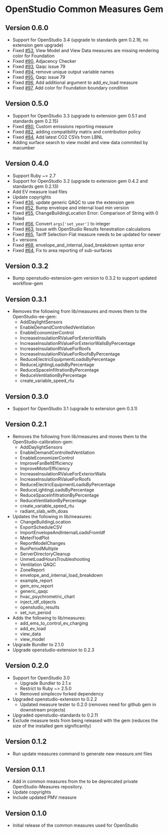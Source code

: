 # OpenStudio Common Measures Gem

## Version 0.6.0

* Support for OpenStudio 3.4 (upgrade to standards gem 0.2.16, no extension gem upgrade)
* Fixed [#53]( https://github.com/NREL/openstudio-common-measures-gem/issues/53 ), View Model and View Data measures are missing rendering color for Foundation
* Fixed [#90]( https://github.com/NREL/openstudio-common-measures-gem/pull/90 ), Adjacency Checker
* Fixed [#93]( https://github.com/NREL/openstudio-common-measures-gem/pull/93 ), Qaqc issue 79
* Fixed [#94]( https://github.com/NREL/openstudio-common-measures-gem/pull/94 ), remove unique output variable names
* Fixed [#95]( https://github.com/NREL/openstudio-common-measures-gem/pull/95 ), Qaqc issue 79
* Fixed [#96]( https://github.com/NREL/openstudio-common-measures-gem/pull/96 ), Add additional argument to add_ev_load measure
* Fixed [#97]( https://github.com/NREL/openstudio-common-measures-gem/pull/97 ), Add color for Foundation boundary condition

## Version 0.5.0

* Support for OpenStudio 3.3 (upgrade to extension gem 0.5.1 and standards gem 0.2.15)
* Fixed [#80]( https://github.com/NREL/openstudio-common-measures-gem/pull/80 ), Custom emissions reporting measure
* Fixed [#82]( https://github.com/NREL/openstudio-common-measures-gem/pull/82 ), adding compatibility matrix and contribution policy
* Fixed [#84]( https://github.com/NREL/openstudio-common-measures-gem/pull/84 ), Add latest CO2 CSVs from LBNL
* Adding surface search to view model and view data commited by macumber

## Version 0.4.0

* Support Ruby ~> 2.7
* Support for OpenStudio 3.2 (upgrade to extension gem 0.4.2 and standards gem 0.2.13)
* Add EV measure load files
* Update copyrights
* Fixed [#36]( https://github.com/NREL/openstudio-common-measures-gem/issues/36 ), update generic QAQC to use the extension gem
* Fixed [#52]( https://github.com/NREL/openstudio-common-measures-gem/issues/52 ), Bump envelope and internal load min version
* Fixed [#55]( https://github.com/NREL/openstudio-common-measures-gem/issues/55 ), ChangeBuildingLocation Error: Comparison of String with 0 failed 
* Fixed [#56]( https://github.com/NREL/openstudio-common-measures-gem/pull/56 ), Convert `args['set_year']` to integer
* Fixed [#63]( https://github.com/NREL/openstudio-common-measures-gem/issues/63 ), Issue with OpenStudio Results fenestration calculations
* Fixed [#65]( https://github.com/NREL/openstudio-common-measures-gem/issues/65 ), Tariff Selection-Flat measure needs to be updated for newer E+ versions
* Fixed [#68]( https://github.com/NREL/openstudio-common-measures-gem/issues/68 ), envelope_and_internal_load_breakdown syntax error
* Fixed [#64]( https://github.com/NREL/openstudio-common-measures-gem/pull/64 ), Fix to area reporting of sub-surfaces

## Version 0.3.2

* Bump openstudio-extension-gem version to 0.3.2 to support updated workflow-gem

## Version 0.3.1

* Removes the following from lib/measures and moves them to the OpenStudio-ee-gem:
    * AddDaylightSensors
    * EnableDemandControlledVentilation
    * EnableEconomizerControl
    * IncreaseInsulationRValueForExteriorWalls
    * IncreaseInsulationRValueForExteriorWallsByPercentage
    * IncreaseInsulationRValueForRoofs
    * IncreaseInsulationRValueForRoofsByPercentage
    * ReduceElectricEquipmentLoadsByPercentage
    * ReduceLightingLoadsByPercentage
    * ReduceSpaceInfiltrationByPercentage
    * ReduceVentilationByPercentage
    * create_variable_speed_rtu

## Version 0.3.0

* Support for OpenStudio 3.1 (upgrade to extension gem 0.3.1)

## Version 0.2.1

* Removes the following from lib/measures and moves them to the OpenStudio-calibration-gem:
    * AddDaylightSensors
    * EnableDemandControlledVentilation
    * EnableEconomizerControl
    * ImproveFanBeltEfficiency
    * ImproveMotorEfficiency
    * IncreaseInsulationRValueForExteriorWalls
    * IncreaseInsulationRValueForRoofs
    * ReduceElectricEquipmentLoadsByPercentage
    * ReduceLightingLoadsByPercentage
    * ReduceSpaceInfiltrationByPercentage
    * ReduceVentilationByPercentage
    * create_variable_speed_rtu
    * radiant_slab_with_doas
* Updates the following in lib/measures:
    * ChangeBuildingLocation
    * ExportScheduleCSV
    * ImportEnvelopeAndInternalLoadsFromIdf
    * MeterFlodPlot
    * ReportModelChanges
    * RunPeriodMultiple
    * ServerDirectoryCleanup
    * UnmetLoadHoursTroubleshooting
    * Ventilation QAQC
    * ZoneReport
    * envelope_and_internal_load_breakdown
    * example_report
    * gem_env_report
    * generic_qaqc
    * hvac_psychrometric_chart
    * inject_idf_objects
    * openstudio_results
    * set_run_period
* Adds the following to lib/measures:
    * add_ems_to_control_ev_charging
    * add_ev_load
    * view_data
    * view_model
* Upgrade Bundler to 2.1.0
* Upgrade openstudio-extension to 0.2.3

## Version 0.2.0

* Support for OpenStudio 3.0
    * Upgrade Bundler to 2.1.x
    * Restrict to Ruby ~> 2.5.0   
    * Removed simplecov forked dependency 
* Upgraded openstudio-extension to 0.2.2
    * Updated measure tester to 0.2.0 (removes need for github gem in downstream projects)
* Upgraded openstudio-standards to 0.2.11
* Exclude measure tests from being released with the gem (reduces the size of the installed gem significantly)

## Version 0.1.2

* Run update measures command to generate new measure.xml files
 
## Version 0.1.1

* Add in common measures from the to be deprecated private OpenStudio-Measures repository. 
* Update copyrights
* Include updated PMV measure

## Version 0.1.0 

* Initial release of the common measures used for OpenStudio

